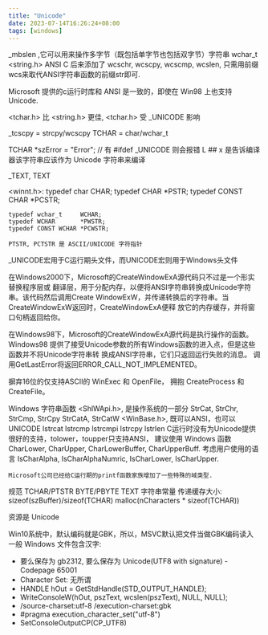 ```yaml
---
title: "Unicode"
date: 2023-07-14T16:26:24+08:00
tags: [windows]
---
```



_mbslen ,它可以用来操作多字节（既包括单字节也包括双字节）字符串
wchar_t <string.h>
ANSI C 后来添加了 wcschr, wcscpy, wcscmp, wcslen,
只需用前缀wcs来取代ANSI字符串函数的前缀str即可.

Microsoft 提供的c运行时库和 ANSI 是一致的，即使在 Win98 上也支持 Unicode.

<tchar.h> 比 <string.h> 更佳, <tchar.h> 受 _UNICODE 影响

_tcscpy = strcpy/wcscpy
TCHAR = char/wchar_t

TCHAR *szError = "Error";  // 有 #ifdef _UNICODE 则会报错
L ## x 是告诉编译器该字符串应该作为 Unicode 字符串来编译

_TEXT, TEXT

<winnt.h>:
    typedef char        CHAR;
    typedef CHAR        *PSTR;
    typedef CONST CHAR  *PCSTR;

    typedef wchar_t     WCHAR;
    typedef WCHAR       *PWSTR;
    typedef CONST WCHAR *PCWSTR;

    PTSTR, PCTSTR 是 ASCII/UNICODE 字符指针

_UNICODE宏用于C运行期头文件，而UNICODE宏则用于Windows头文件


在Windows2000下，Microsoft的CreateWindowExA源代码只不过是一个形实替换程序层或
翻译层，用于分配内存，以便将ANSI字符串转换成Unicode字符串。该代码然后调用Create
WindowExW，并传递转换后的字符串。当CreateWindowExW返回时，CreateWindowExA便释
放它的内存缓存，并将窗口句柄返回给你。

在Windows98下，Microsoft的CreateWindowExA源代码是执行操作的函数。Windows98
提供了接受Unicode参数的所有Windows函数的进入点，但是这些函数并不将Unicode字符串转
换成ANSI字符串，它们只返回运行失败的消息。
调用GetLastError将返回ERROR_CALL_NOT_IMPLEMENTED。

摒弃16位的仅支持ASCII的 WinExec 和 OpenFile，
拥抱 CreateProcess 和 CreateFile。

Windows 字符串函数
    <ShlWApi.h>, 是操作系统的一部分
        StrCat, StrChr, StrCmp, StrCpy
        StrCatA, StrCatW
    <WinBase.h>, 既可以ANSI，也可以UNICODE
        lstrcat
        lstrcmp
        lstrcmpi
        lstrcpy
        lstrlen
    C运行时没有为Unicode提供很好的支持，tolower，toupper只支持ANSI，
    建议使用 Windows 函数 CharLower, CharUpper, CharLowerBuffer, CharUpperBuff.
    考虑用户使用的语言 IsCharAlpha, IsCharAlphaNumric, IsCharLower, IsCharUpper.

    Microsoft公司已经给C运行期的printf函数家族增加了一些特殊的域类型.

规范
    TCHAR/PTSTR
    BYTE/PBYTE
    TEXT 字符串常量
    传递缓存大小: sizeof(szBuffer)/sizeof(TCHAR)
    malloc(nCharacters * sizeof(TCHAR))

资源是 Unicode


Win10系统中，默认编码就是GBK，所以，MSVC默认把文件当做GBK编码读入
一般 Windows 文件包含汉字:
- 要么保存为 gb2312, 要么保存为 Unicode(UTF8 with signature) - Codepage 65001
- Character Set: 无所谓
- HANDLE hOut = GetStdHandle(STD_OUTPUT_HANDLE);
- WriteConsoleW(hOut, pszText, wcslen(pszText), NULL, NULL);
- /source-charset:utf-8 /execution-charset:gbk
- #pragma execution_character_set("utf-8")
- SetConsoleOutputCP(CP_UTF8)
